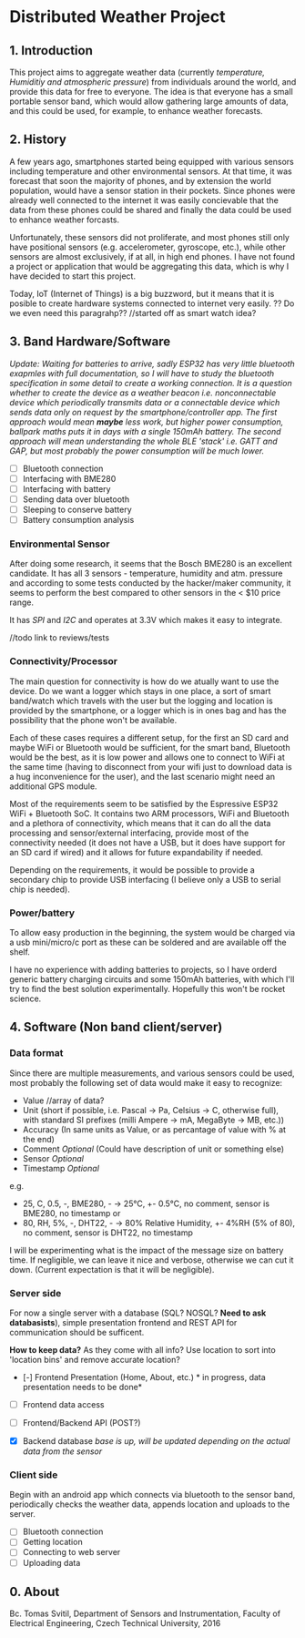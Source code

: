 # Distributed Weather Project

## 1. Introduction

This project aims to aggregate weather data (currently *temperature, Humiditiy and atmospheric pressure*) from individuals around the world, and provide this data for free to everyone. The idea is that everyone has a small portable sensor band, which would allow gathering large amounts of data, and this could be used, for example, to enhance weather forecasts.

## 2. History

A few years ago, smartphones started being equipped with various sensors including temperature and other environmental sensors. At that time, it was forecast that soon the majority of phones, and by extension the world population, would have a sensor station in their pockets. Since phones were already well connected to the internet it was easily concievable that the data from these phones could be shared and finally the data could be used to enhance weather forcasts.

Unfortunately, these sensors did not proliferate, and most phones still only have positional sensors (e.g. accelerometer, gyroscope, etc.), while other sensors are almost exclusively, if at all, in high end phones. I have not found a project or application that would be aggregating this data, which is why I have decided to start this project.

Today, IoT (Internet of Things) is a big buzzword, but it means that it is posible to create hardware systems connected to internet very easily. ?? Do we even need this paragrahp??
//started off as smart watch idea?

## 3. Band Hardware/Software

*Update: Waiting for batteries to arrive, sadly ESP32 has very little bluetooth exapmles with full documentation, so I will have to study the bluetooth specification in some detail to create a working connection. It is a question whether to create the device as a weather beacon i.e. nonconnectable device which periodically transmits data or a connectable device which sends data only on request by the smartphone/controller app. The first approach would mean __maybe__ less work, but higher power consumption, ballpark maths puts it in days with a single 150mAh battery. The second approach will mean understanding the whole BLE 'stack' i.e. GATT and GAP, but most probably the power consumption will be much lower.*

- [ ] Bluetooth connection
- [ ] Interfacing with BME280
- [ ] Interfacing with battery
- [ ] Sending data over bluetooth
- [ ] Sleeping to conserve battery
- [ ] Battery consumption analysis

### Environmental Sensor

After doing some research, it seems that the Bosch BME280 is an excellent candidate. It has all 3 sensors - temperature, humidity and atm. pressure and according to some tests conducted by the hacker/maker community, it seems to perform the best compared to other sensors in the < $10 price range. 

It has *SPI* and *I2C* and operates at 3.3V which makes it easy to integrate. 

//todo link to reviews/tests

### Connectivity/Processor

The main question for connectivity is how do we atually want to use the device. Do we want a logger which stays in one place, a sort of smart band/watch which travels with the user but the logging and location is provided by the smartphone, or a logger which is in ones bag and has the possibility that the phone won't be available.

Each of these cases requires a different setup, for the first an SD card and maybe WiFi or Bluetooth would be sufficient, for the smart band, Bluetooth would be the best, as it is low power and allows one to connect to WiFi at the same time (having to disconnect from your wifi just to download data is a hug inconvenience for the user), and the last scenario might need an additional GPS module.

Most of the requirements seem to be satisfied by the Espressive ESP32 WiFi + Bluetooth SoC. It contains two ARM processors, WiFi and Bluetooth and a plethora of connectivity, which means that it can do all the data processing and sensor/external interfacing, provide most of the connectivity needed (it does not have a USB, but it does have support for an SD card if wired) and it allows for future expandability if needed.

Depending on the requirements, it would be possible to provide a secondary chip to provide USB interfacing (I believe only a USB to serial chip is needed).

### Power/battery

To allow easy production in the beginning, the system would be charged via a usb mini/micro/c port as these can be soldered and are available off the shelf.

I have no experience with adding batteries to projects, so I have orderd generic battery charging circuits and some 150mAh batteries, with which I'll try to find the best solution experimentally. Hopefully this won't be rocket science.

## 4. Software (Non band client/server)

### Data format


Since there are multiple measurements, and various sensors could be used, most probably the following set of data would make it easy to recognize:

* Value //array of data?
* Unit (short if possible, i.e. Pascal -> Pa, Celsius -> C, otherwise full), with standard SI prefixes (milli Ampere -> mA, MegaByte -> MB, etc.))
* Accuracy (In same units as Value, or as percantage of value with % at the end)
* Comment *Optional* (Could have description of unit or something else)
* Sensor *Optional*
* Timestamp *Optional*

e.g. 
* 25, C, 0.5, -, BME280, - -> 25°C, +- 0.5°C, no comment, sensor is BME280, no timestamp or
* 80, RH, 5%, -, DHT22, -  -> 80% Relative Humidity, +- 4%RH (5% of 80), no comment, sensor is DHT22, no timestamp

I will be experimenting what is the impact of the message size on battery time. If negligible, we can leave it nice and verbose, otherwise we can cut it down. (Current expectation is that it will be negligible).

### Server side

For now a single server with a database (SQL? NOSQL? __Need to ask databasists__), simple presentation frontend and REST API for communication should be sufficent.

__How to keep data?__
As they come with all info?
Use location to sort into 'location bins' and remove accurate location?

- [-] Frontend Presentation (Home, About, etc.) * in progress, data presentation needs to be done*
- [ ] Frontend data access 
- [ ] Frontend/Backend API (POST?)
- [x] Backend database *base is up, will be updated depending on the actual data from the sensor*


### Client side

Begin with an android app which connects via bluetooth to the sensor band, periodically checks the weather data, appends location and uploads to the server.

- [ ] Bluetooth connection
- [ ] Getting location
- [ ] Connecting to web server
- [ ] Uploading data

## 0. About
Bc. Tomas Svitil,
Department of Sensors and Instrumentation, Faculty of Electrical Engineering, Czech Technical University,
2016
